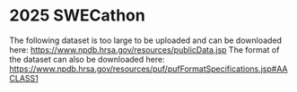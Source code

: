# 2025 SWECathon
The following dataset is too large to be uploaded and can be downloaded here: https://www.npdb.hrsa.gov/resources/publicData.jsp
The format of the dataset can also be downloaded here: https://www.npdb.hrsa.gov/resources/puf/pufFormatSpecifications.jsp#AACLASS1
